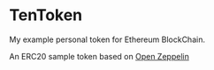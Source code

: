 # TenToken
My example personal token for Ethereum BlockChain.

An ERC20 sample token based on <a href="https://github.com/OpenZeppelin/zeppelin-solidity/tree/master/contracts/token">Open Zeppelin</a>
